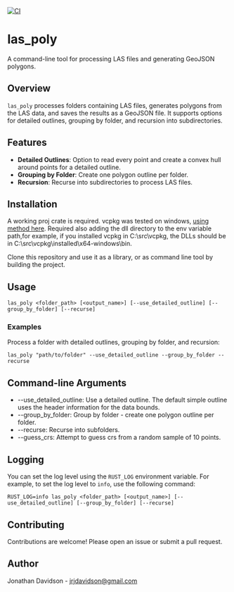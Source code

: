 [![CI](https://github.com/jrjdavidson/las-poly/actions/workflows/main.yml/badge.svg)](https://github.com/jrjdavidson/las-poly/actions/workflows/main.yml)
# las_poly

A command-line tool for processing LAS files and generating GeoJSON polygons.

## Overview

`las_poly` processes folders containing LAS files, generates polygons from the LAS data, and saves the results as a GeoJSON file. It supports options for detailed outlines, grouping by folder, and recursion into subdirectories.

## Features

- **Detailed Outlines**: Option to read every point and create a convex hull around points for a detailed outline.
- **Grouping by Folder**: Create one polygon outline per folder.
- **Recursion**: Recurse into subdirectories to process LAS files.

## Installation

A working proj crate is required. vcpkg was tested on windows, [using method here](https://github.com/georust/proj/pull/79#issuecomment-1308751602). Required also adding the dll directory to the env variable path,for example, if you installed vcpkg in C:\src\vcpkg, the DLLs should be in C:\src\vcpkg\installed\x64-windows\bin.

Clone this repository and use it as a library, or as command line tool by building the project. 

## Usage
```
las_poly <folder_path> [<output_name>] [--use_detailed_outline] [--group_by_folder] [--recurse]
```
### Examples
Process a folder with detailed outlines, grouping by folder, and recursion:
```
las_poly "path/to/folder" --use_detailed_outline --group_by_folder --recurse
```
## Command-line Arguments
- --use_detailed_outline: Use a detailed outline. The default simple outline uses the header information for the data bounds.
- --group_by_folder: Group by folder - create one polygon outline per folder.
- --recurse: Recurse into subfolders.
- --guess_crs: Attempt to guess crs from a random sample of 10 points.

## Logging
You can set the log level using the `RUST_LOG` environment variable. For example, to set the log level to `info`, use the following command:
```
RUST_LOG=info las_poly <folder_path> [<output_name>] [--use_detailed_outline] [--group_by_folder] [--recurse]
```

## Contributing
Contributions are welcome! Please open an issue or submit a pull request.

## Author
Jonathan Davidson - jrjdavidson@gmail.com
